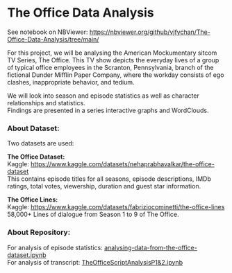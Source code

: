 # The Office Data Analysis

See notebook on NBViewer: https://nbviewer.org/github/vjfychan/The-Office-Data-Analysis/tree/main/

For this project, we will be analysing the American Mockumentary sitcom TV Series, The Office. This TV show depicts the everyday lives of a group of typical office employees in the Scranton, Pennsylvania, branch of the fictional Dunder Mifflin Paper Company, where the workday consists of ego clashes, inappropriate behavior, and tedium.  

We will look into season and episode statistics as well as character relationships and statistics.   
Findings are presented in a series interactive graphs and WordClouds.

### About Dataset: 
Two datasets are used:   

**The Office Dataset:**  
Kaggle: https://www.kaggle.com/datasets/nehaprabhavalkar/the-office-dataset  
This contains episode titles for all seasons, episode descriptions, IMDb ratings, total votes, viewership, duration and guest star information. 

**The Office Lines:**  
Kaggle: https://www.kaggle.com/datasets/fabriziocominetti/the-office-lines  
58,000+ Lines of dialogue from Season 1 to 9 of The Office. 


### About Repository:
For analysis of episode statistics: [analysing-data-from-the-office-dataset.ipynb](https://nbviewer.org/github/vjfychan/The-Office-Data-Analysis/blob/main/analysing-data-from-the-office-dataset.ipynb)  
For analysis of transcript: [TheOfficeScriptAnalysisP1&2.ipynb](https://nbviewer.org/github/vjfychan/The-Office-Data-Analysis/blob/main/TheOfficeScriptAnalysisP1%262.ipynb) 

